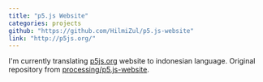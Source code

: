```yaml
---
title: "p5.js Website"
categories: projects
github: "https://github.com/HilmiZul/p5.js-website"
link: "http://p5js.org/"
---
```

I'm currently translating <a href="https://p5js.org/">p5js.org</a> website to indonesian language.
Original repository from <a href="https://github.com/processing/p5.js-website">processing/p5.js-website</a>.